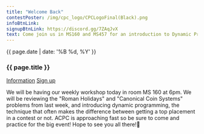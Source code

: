 ```yaml
---
title: "Welcome Back"
contestPoster: /img/cpc_logo/CPCLogoFinal(Black).png
infoBtnLink: 
signupBtnLink: https://discord.gg/7ZAqJvX
text: Come join us in MS160 and MS457 for an introduction to Dynamic Programming.
---
```


<div class="card post-dec">      
<div class="card-body">
<div class="container-fluid">   
<div class="row">
<div class = "col-xs-12 col-md-5">

<img class="blog-img rounded mx-auto mr-3" src="{{ page.contestPoster }}" alt="">    

</div>

<div class = "col-xs-12 col-md-7">
<div class = "date-dec"> {{ page.date | date: '%B %d, %Y' }}</div>
<h3 class = "blog-title">{{ page.title }}</h3>
<div class = "blog-line"></div> 

<div class = "blog-btns">
<a class="btn contest-btn" href="{{ page.infoBtnLink }}" role="button">Information</a>
<a class="btn contest-btn" href="{{ page.signupBtnLink }}" role="button">Sign up</a>
</div>

<p>
We will be having our weekly workshop today in room MS 160 at 6pm. We will be reviewing the "Roman Holidays" and "Canonical Coin Systems" problems from last week, and introducing dynamic programming, the technique that often makes the difference between getting a top placement in a contest or not. ACPC is approaching fast so be sure to come and practice for the big event! Hope to see you all there!🥳
</p>

</div>
</div>
</div>
</div>
</div>


